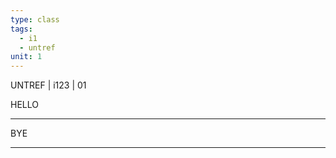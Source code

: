 ```yaml
---
type: class
tags:
  - i1
  - untref
unit: 1
---
```


<!-- slide bg="#010100" -->
UNTREF | i123 | 01


HELLO

---

BYE

---

